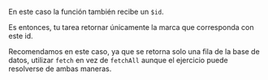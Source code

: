 En este caso la función también recibe un `$id`.

Es entonces, tu tarea retornar únicamente la marca que corresponda con este id.

Recomendamos en este caso, ya que se retorna solo una fila de la base de datos, utilizar `fetch` en vez de `fetchAll` aunque el ejercicio puede resolverse de ambas maneras.
